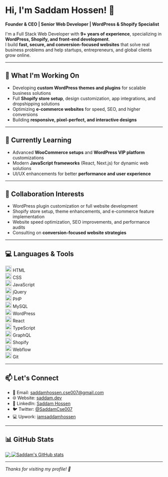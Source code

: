 # Hi, I'm Saddam Hossen! 👋
**Founder & CEO | Senior Web Developer | WordPress & Shopify Specialist**

I'm a Full Stack Web Developer with **9+ years of experience**, specializing in **WordPress, Shopify, and front-end development**.  
I build **fast, secure, and conversion-focused websites** that solve real business problems and help startups, entrepreneurs, and global clients grow online.

---

## 🔭 What I'm Working On
- Developing **custom WordPress themes and plugins** for scalable business solutions  
- Full **Shopify store setup**, design customization, app integrations, and dropshipping solutions  
- Optimizing **e-commerce websites** for speed, SEO, and higher conversions  
- Building **responsive, pixel-perfect, and interactive designs**  

---

## 🌱 Currently Learning
- Advanced **WooCommerce setups** and **WordPress VIP platform** customizations  
- Modern **JavaScript frameworks** (React, Next.js) for dynamic web solutions  
- UI/UX enhancements for better **performance and user experience**  

---

## 🤝 Collaboration Interests
- WordPress plugin customization or full website development  
- Shopify store setup, theme enhancements, and e-commerce feature implementation  
- Website speed optimization, SEO improvements, and performance audits  
- Consulting on **conversion-focused website strategies**  

---

## 💻 Languages & Tools
<code><img height="20" src="https://img.icons8.com/color/48/000000/html-5.png"></code> HTML  
<code><img height="20" src="https://img.icons8.com/color/48/000000/css3.png"></code> CSS  
<code><img height="20" src="https://img.icons8.com/color/48/000000/javascript.png"></code> JavaScript  
<code><img height="20" src="https://img.icons8.com/ios-filled/50/000000/jquery.png"></code> jQuery  
<code><img height="20" src="https://img.icons8.com/color/48/000000/php.png"></code> PHP  
<code><img height="20" src="https://img.icons8.com/color/48/000000/mysql.png"></code> MySQL  
<code><img height="20" src="https://img.icons8.com/color/48/000000/wordpress.png"></code> WordPress  
<code><img height="20" src="https://img.icons8.com/color/48/000000/react-native.png"></code> React  
<code><img height="20" src="https://img.icons8.com/color/48/000000/typescript.png"></code> TypeScript  
<code><img height="20" src="https://img.icons8.com/color/48/000000/graphql.png"></code> GraphQL  
<code><img height="20" src="https://img.icons8.com/color/48/000000/shopify.png"></code> Shopify  
<code><img height="20" src="https://img.icons8.com/color/48/000000/webflow.png"></code> Webflow  
<code><img height="20" src="https://img.icons8.com/color/48/000000/git.png"></code> Git  

---

## 📫 Let's Connect
- 📧 Email: [saddamhossen.cse007@gmail.com](mailto:saddamhossen.cse007@gmail.com)  
- 🌐 Website: [saddam.dev](https://saddam.dev)  
- 💼 LinkedIn: [Saddam Hossen](https://linkedin.com/in/saddam-hossen-a8562b131)  
- 🐦 Twitter: [@SaddamCse007](https://twitter.com/SaddamCse007)  
- 💻 Upwork: [iamsaddamhossen](https://www.upwork.com/freelancers/~016d4dac9eb588f3e7)  

---

## 📊 GitHub Stats
<a href="https://github.com/iamsaddamhossen">
  <img align="center" src="https://github-readme-stats.vercel.app/api/top-langs/?username=iamsaddamhossen&theme=radical&hide_langs_below=1" />
</a>
<a href="https://github.com/iamsaddamhossen">
  <img align="center" src="https://github-readme-stats.vercel.app/api?username=iamsaddamhossen&show_icons=true&theme=radical&line_height=27" alt="Saddam's GitHub stats"/>
</a>

---

_Thanks for visiting my profile! 🚀_
